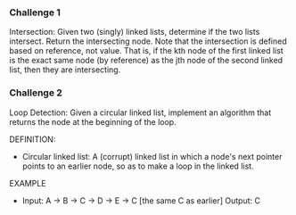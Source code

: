 
### Challenge 1

Intersection: Given two (singly) linked lists, determine if the two lists intersect. Return the intersecting node. Note that the intersection is defined based on reference, not value. That is, if the kth node of the first linked list is the exact same node (by reference) as the jth node of the second linked list, then they are intersecting.

### Challenge 2
Loop Detection: Given a circular linked list, implement an algorithm that returns the node at the beginning of the loop.

DEFINITION:

 - Circular linked list: A (corrupt) linked list in which a node's next pointer points to an earlier node, so as to make a loop in the linked list.
 
EXAMPLE

 - Input: A -> B -> C -> D -> E -> C [the same C as earlier]
Output: C